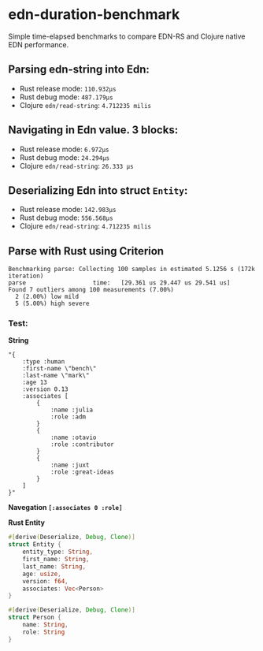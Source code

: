 # edn-duration-benchmark
Simple time-elapsed benchmarks to compare EDN-RS and Clojure native EDN performance.

## Parsing edn-string into Edn:

* Rust release mode: `110.932µs`
* Rust debug mode: `487.179µs`
* Clojure `edn/read-string`: `4.712235 milis`

## Navigating in Edn value. 3 blocks:

* Rust release mode: `6.972µs`
* Rust debug mode: `24.294µs`
* Clojure `edn/read-string`: `26.333 µs`


## Deserializing Edn into struct `Entity`:
* Rust release mode: `142.983µs`
* Rust debug mode: `556.568µs`
* Clojure `edn/read-string`: `4.712235 milis`

## Parse with Rust using Criterion

```
Benchmarking parse: Collecting 100 samples in estimated 5.1256 s (172k iteration)  
parse                   time:   [29.361 us 29.447 us 29.541 us]
Found 7 outliers among 100 measurements (7.00%)
  2 (2.00%) low mild
  5 (5.00%) high severe
```

### Test:

**String**
```
"{
    :type :human
    :first-name \"bench\"
    :last-name \"mark\"
    :age 13
    :version 0.13
    :associates [
        {
            :name :julia
            :role :adm
        }
        {
            :name :otavio
            :role :contributor
        }
        {
            :name :juxt
            :role :great-ideas
        }
    ]
}"
```

**Navegation `[:associates 0 :role]`**

**Rust Entity**
```rust
#[derive(Deserialize, Debug, Clone)]
struct Entity {
    entity_type: String,
    first_name: String,
    last_name: String,
    age: usize,
    version: f64,
    associates: Vec<Person>
}

#[derive(Deserialize, Debug, Clone)]
struct Person {
    name: String,
    role: String
}
```

